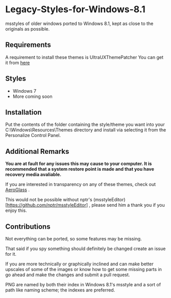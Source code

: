 # Legacy-Styles-for-Windows-8.1
msstyles of older windows ported to Windows 8.1, kept as close to the originals as possible.

## Requirements
A requirement to install these themes is UltraUXThemePatcher
You can get it from [here](https://www.syssel.net/hoefs/software_uxtheme.php?lang=en)

## Styles
 - Windows 7
 - More coming soon
 
## Installation
Put the contents of the folder containing the style/theme you want into your C:\Windows\Resources\Themes directory and install via selecting it from the Personalize Control Panel.
 
## Additional Remarks
**You are at fault for any issues this may cause to your computer. It is recommended that a system restore point is made and that you have recovery media avaliable.**

If you are interested in transparency on any of these themes, check out [AeroGlass](http://www.glass8.eu/) .

This would not be possible without nptr's (msstyleEditor)[https://github.com/nptr/msstyleEditor] , please send him a thank you if you enjoy this.

## Contributions
Not everything can be ported, so some features may be missing.

That said if you spy something should definitely be changed create an issue for it.

If you are more technically or graphically inclined and can make better upscales of some of the images or know how to get some missing parts in go ahead and make the changes and submit a pull request.

PNG are named by both their index in Windows 8.1's msstyle and a sort of path like naming scheme; the indexes are preferred.